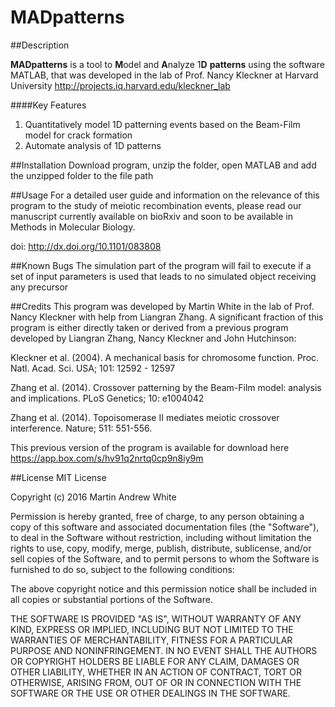 # MADpatterns

##Description

**MADpatterns** is a tool to **M**odel and **A**nalyze  1**D** **patterns** using the software MATLAB, that was developed in the lab of Prof. Nancy Kleckner at Harvard University
http://projects.iq.harvard.edu/kleckner_lab

####Key Features

1. Quantitatively model 1D patterning events based on the Beam-Film model for crack formation
2. Automate analysis of 1D patterns

##Installation
Download program, unzip the folder, open MATLAB and add the unzipped folder to the file path

##Usage
For a detailed user guide and information on the relevance of this program to the study of meiotic recombination events, please read our manuscript currently available on bioRxiv and soon to be available in Methods in Molecular Biology.

doi: http://dx.doi.org/10.1101/083808

##Known Bugs
The simulation part of the program will fail to execute if a set of input parameters is used that leads to no simulated object receiving any precursor

##Credits
This program was developed by Martin White in the lab of Prof. Nancy Kleckner with help from Liangran Zhang.  A significant fraction of this program is either directly taken or derived from a previous program developed by Liangran Zhang, Nancy Kleckner and John Hutchinson:

Kleckner et al. (2004). A mechanical basis for chromosome function. Proc. Natl. Acad. Sci. USA; 101: 12592 - 12597

Zhang et al. (2014). Crossover patterning by the Beam-Film model: analysis and implications. PLoS Genetics; 10: e1004042

Zhang et al. (2014). Topoisomerase II mediates meiotic crossover interference. Nature; 511: 551-556.

This previous version of the program is available for download here https://app.box.com/s/hv91q2nrtq0cp9n8iy9m

##License
MIT License

Copyright (c) 2016 Martin Andrew White

Permission is hereby granted, free of charge, to any person obtaining a copy
of this software and associated documentation files (the "Software"), to deal
in the Software without restriction, including without limitation the rights
to use, copy, modify, merge, publish, distribute, sublicense, and/or sell
copies of the Software, and to permit persons to whom the Software is
furnished to do so, subject to the following conditions:

The above copyright notice and this permission notice shall be included in all
copies or substantial portions of the Software.

THE SOFTWARE IS PROVIDED "AS IS", WITHOUT WARRANTY OF ANY KIND, EXPRESS OR
IMPLIED, INCLUDING BUT NOT LIMITED TO THE WARRANTIES OF MERCHANTABILITY,
FITNESS FOR A PARTICULAR PURPOSE AND NONINFRINGEMENT. IN NO EVENT SHALL THE
AUTHORS OR COPYRIGHT HOLDERS BE LIABLE FOR ANY CLAIM, DAMAGES OR OTHER
LIABILITY, WHETHER IN AN ACTION OF CONTRACT, TORT OR OTHERWISE, ARISING FROM,
OUT OF OR IN CONNECTION WITH THE SOFTWARE OR THE USE OR OTHER DEALINGS IN THE
SOFTWARE.
